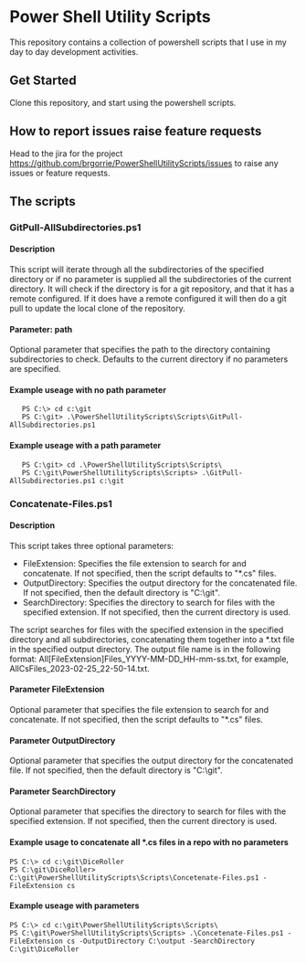 Power Shell Utility Scripts
===========================

This repository contains a collection of powershell scripts that I use in my day to day development activities. 

## Get Started

Clone this repository, and start using the powershell scripts. 

## How to report issues raise feature requests

Head to the jira for the project https://github.com/brgorrie/PowerShellUtilityScripts/issues to raise any issues or feature requests.

## The scripts

### GitPull-AllSubdirectories.ps1

#### Description
This script will iterate through all the subdirectories of the specified directory or if no parameter is supplied all the subdirectories of the current directory.  It will check if the directory is for a git repository, and that it has a remote configured.  If it does have a remote configured it will then do a git pull to update the local clone of the repository.

#### Parameter: path
Optional parameter that specifies the path to the directory containing subdirectories to check. Defaults to the current directory if no parameters are specified.

#### Example useage with no path parameter

```
   PS C:\> cd c:\git
   PS C:\git> .\PowerShellUtilityScripts\Scripts\GitPull-AllSubdirectories.ps1
```   

#### Example useage with a path parameter
```
   PS C:\git> cd .\PowerShellUtilityScripts\Scripts\
   PS C:\git\PowerShellUtilityScripts\Scripts> .\GitPull-AllSubdirectories.ps1 c:\git   
```

### Concatenate-Files.ps1

#### Description
This script takes three optional parameters:
  - FileExtension: Specifies the file extension to search for and concatenate. If not specified, then the script defaults to "*.cs" files.
  - OutputDirectory: Specifies the output directory for the concatenated file. If not specified, then the default directory is "C:\git".
  - SearchDirectory: Specifies the directory to search for files with the specified extension. If not specified, then the current directory is used.

The script searches for files with the specified extension in the specified directory and all subdirectories, concatenating them together into a \*.txt file in the specified output directory. The output file name is in the following format: All[FileExtension]Files_YYYY-MM-DD_HH-mm-ss.txt, for example, AllCsFiles_2023-02-25_22-50-14.txt.

#### Parameter FileExtension
Optional parameter that specifies the file extension to search for and concatenate. If not specified, then the script defaults to "*.cs" files.

#### Parameter OutputDirectory
Optional parameter that specifies the output directory for the concatenated file. If not specified, then the default directory is "C:\git".

#### Parameter SearchDirectory
Optional parameter that specifies the directory to search for files with the specified extension. If not specified, then the current directory is used.

#### Example usage to concatenate all *.cs files in a repo with no parameters
```
PS C:\> cd c:\git\DiceRoller
PS C:\git\DiceRoller> C:\git\PowerShellUtilityScripts\Scripts\Concetenate-Files.ps1 -FileExtension cs 
```

#### Example useage with parameters
```
PS C:\> cd c:\git\PowerShellUtilityScripts\Scripts\
PS C:\git\PowerShellUtilityScripts\Scripts> .\Concetenate-Files.ps1 -FileExtension cs -OutputDirectory C:\output -SearchDirectory C:\git\DiceRoller
```

